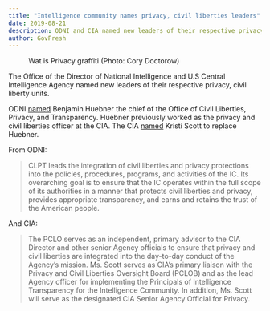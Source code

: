 ```yaml
---
title: "Intelligence community names privacy, civil liberties leaders"
date: 2019-08-21
description: ODNI and CIA named new leaders of their respective privacy, civil liberty units.
author: GovFresh
---
```


<!-- image {"id":24855} -->
<figure class="wp-block-image"><figcaption>Wat is Privacy graffiti (Photo: Cory Doctorow)</figcaption></figure>
<!-- /image -->

<!-- paragraph -->
<p>The Office of the Director of National Intelligence and U.S Central Intelligence Agency named new leaders of their respective privacy, civil liberty units.</p>
<!-- /paragraph -->

<!-- paragraph -->
<p>ODNI <a href="https://www.dni.gov/index.php/newsroom/press-releases/item/2031-benjamin-t-huebner-joins-odni-as-chief-of-the-office-of-civil-liberties-privacy-and-transparency">named</a> Benjamin Huebner the chief of the Office of Civil Liberties, Privacy, and Transparency. Huebner previously worked as the privacy and civil liberties officer at the CIA. The CIA <a href="https://www.cia.gov/news-information/press-releases-statements/2019-press-releases-statements/cia-names-new-privacy-and-civil-liberties-officer.html">named</a> Kristi Scott to replace Huebner.</p>
<!-- /paragraph -->

<!-- paragraph -->
<p>From ODNI:</p>
<!-- /paragraph -->

<!-- quote -->
<blockquote class="wp-block-quote"><p>CLPT leads the integration of civil liberties and privacy protections into the policies, procedures, programs, and activities of the IC. Its overarching goal is to ensure that the IC operates within the full scope of its authorities in a manner that protects civil liberties and privacy, provides appropriate transparency, and earns and retains the trust of the American people.</p></blockquote>
<!-- /quote -->

<!-- paragraph -->
<p>And CIA:</p>
<!-- /paragraph -->

<!-- quote -->
<blockquote class="wp-block-quote"><p>The PCLO serves as an independent, primary advisor to the CIA  Director and other senior Agency officials to ensure that privacy and  civil liberties are integrated into the day-to-day conduct of the  Agency’s mission. Ms. Scott serves as CIA’s primary liaison with the Privacy and Civil Liberties Oversight Board (PCLOB) and as the lead Agency officer for  implementing the Principals of Intelligence Transparency for the Intelligence Community. In addition, Ms. Scott will serve as the designated CIA Senior Agency Official for Privacy.</p></blockquote>
<!-- /quote -->
